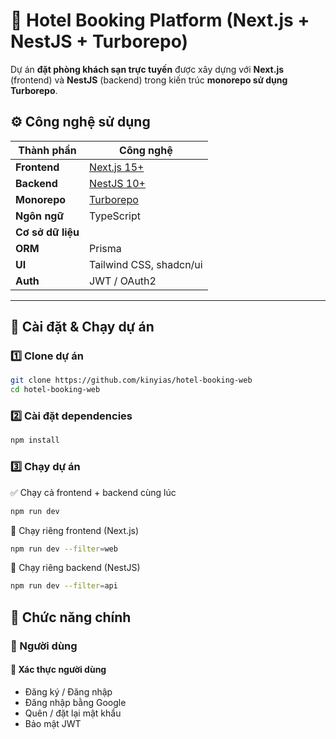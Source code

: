 # 🏨 Hotel Booking Platform (Next.js + NestJS + Turborepo)

Dự án **đặt phòng khách sạn trực tuyến** được xây dựng với **Next.js** (frontend) và **NestJS** (backend) trong kiến trúc **monorepo sử dụng Turborepo**.  


## ⚙️ Công nghệ sử dụng

| Thành phần | Công nghệ |
|-------------|------------|
| **Frontend** | [Next.js 15+](https://nextjs.org/) |
| **Backend** | [NestJS 10+](https://nestjs.com/) |
| **Monorepo** | [Turborepo](https://turbo.build/repo) |
| **Ngôn ngữ** | TypeScript |
| **Cơ sở dữ liệu** | |
| **ORM** | Prisma |
| **UI** | Tailwind CSS, shadcn/ui |
| **Auth** | JWT / OAuth2 |

---

## 🚀 Cài đặt & Chạy dự án

### 1️⃣ Clone dự án

```bash
git clone https://github.com/kinyias/hotel-booking-web
cd hotel-booking-web
```
### 2️⃣ Cài đặt dependencies
```bash
npm install
```
### 3️⃣ Chạy dự án
✅ Chạy cả frontend + backend cùng lúc
```bash
npm run dev
```
🔹 Chạy riêng frontend (Next.js)
```bash
npm run dev --filter=web
```
🔹 Chạy riêng backend (NestJS)
```bash
npm run dev --filter=api
```
## 🧠 Chức năng chính

### 👤 Người dùng
 
#### 🔐 Xác thực người dùng
- Đăng ký / Đăng nhập
- Đăng nhập bằng Google
- Quên / đặt lại mật khẩu
- Bảo mật JWT

